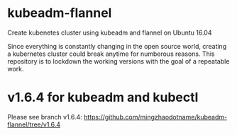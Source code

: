 # kubeadm-flannel
Create kubenetes cluster using kubeadm and flannel on Ubuntu 16.04

Since everything is constantly changing in the open source world, creating a kubernetes cluster could break anytime for numberous reasons. This repository is to lockdown the working versions with the goal of a repeatable work. 

# v1.6.4 for kubeadm and kubectl 
Please see branch v1.6.4: https://github.com/mingzhaodotname/kubeadm-flannel/tree/v1.6.4

